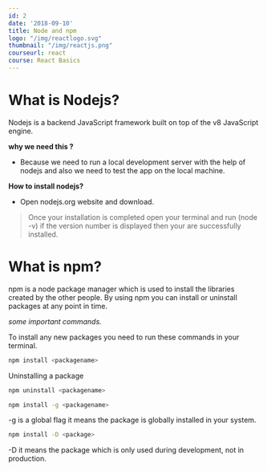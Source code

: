 ```yaml
---
id: 2
date: '2018-09-10'
title: Node and npm
logo: "/img/reactlogo.svg"
thumbnail: "/img/reactjs.png"
courseurl: react
course: React Basics
---
```


# What is Nodejs?

Nodejs is a backend JavaScript framework built on top of the v8 JavaScript engine.

**why we need this ?**

- Because we need to run a local development server with the help of nodejs and also we need to test the app on the local machine.

**How to install nodejs?**

- Open nodejs.org website and download.

 <blockquote>
 Once your installation is completed open your terminal and run (node -v) if the version number is displayed then your are successfully installed.
 </blockquote>

# What is npm?

npm is a node package manager which is used to install the libraries created by the other people.
By using npm you can install or uninstall packages at any point in time.

_some important commands._

To install any new packages you need to run these commands in your terminal.

```bash
npm install <packagename>
```

Uninstalling a package

```bash
npm uninstall <packagename>
```

```bash
npm install -g <packagename>
```

-g is a global flag it means the package is globally installed in your system.

```bash
npm install -D <package>
```

-D it means the package which is only used during development, not in production.

